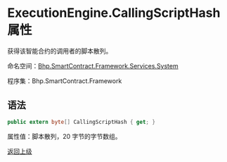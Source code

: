 # ExecutionEngine.CallingScriptHash 属性

获得该智能合约的调用者的脚本散列。

命名空间：[Bhp.SmartContract.Framework.Services.System](../../system.md)

程序集：Bhp.SmartContract.Framework

## 语法

```c#
public extern byte[] CallingScriptHash { get; }
```

属性值：脚本散列，20 字节的字节数组。



[返回上级](../ExecutionEngine.md)